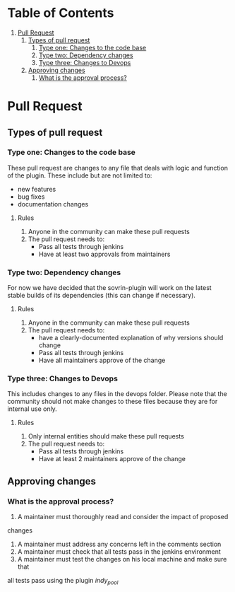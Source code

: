 
# Table of Contents

1.  [Pull Request](#orgb6b25a7)
    1.  [Types of pull request](#org011316d)
        1.  [Type one: Changes to the code base](#org185f1e5)
        2.  [Type two: Dependency changes](#orgd9a5907)
        3.  [Type three: Changes to Devops](#org9436233)
    2.  [Approving changes](#org55c0274)
        1.  [What is the approval process?](#orgdf3e819)


<a id="orgb6b25a7"></a>

# Pull Request


<a id="org011316d"></a>

## Types of pull request


<a id="org185f1e5"></a>

### Type one: Changes to the code base

These pull request are changes to any file that deals with logic and
function of the plugin. These include but are not limited to: 

-   new features
-   bug fixes
-   documentation changes

1.  Rules

    1.  Anyone in the community can make these pull requests
    2.  The pull request needs to:
        -   Pass all tests through jenkins
        -   Have at least two approvals from maintainers


<a id="orgd9a5907"></a>

### Type two: Dependency changes

For now we have decided that the sovrin-plugin will work on the latest stable
builds of its dependencies (this can change if necessary).

1.  Rules

    1.  Anyone in the community can make these pull requests
    2.  The pull request needs to:
        -   have a clearly-documented explanation of why versions should change
        -   Pass all tests through jenkins
        -   Have <span class="underline">all</span> maintainers approve of the change


<a id="org9436233"></a>

### Type three: Changes to Devops

This includes changes to any files in the devops folder. Please note that
the community should not make changes to these files because they are for
internal use only.

1.  Rules

    1.  Only internal entities should make these pull requests
    2.  The pull request needs to:
        -   Pass all tests through jenkins
        -   Have at least 2 maintainers approve of the change


<a id="org55c0274"></a>

## Approving changes


<a id="orgdf3e819"></a>

### What is the approval process?

1.  A maintainer must thoroughly read and consider the impact of proposed

changes

1.  A maintainer must address any concerns left in the comments section
2.  A maintainer must check that all tests pass in the jenkins environment
3.  A maintainer must test the changes on his local machine and make sure that

all tests pass using the <span class="underline">plugin</span> *indy<sub>pool</sub>*

